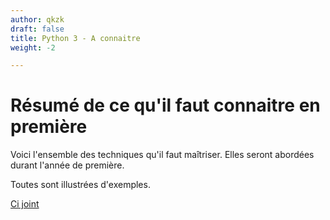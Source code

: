 ```yaml
---
author: qkzk
draft: false
title: Python 3 - A connaitre
weight: -2

---
```


# Résumé de ce qu'il faut connaitre en première

Voici l'ensemble des techniques qu'il faut maîtriser. Elles seront abordées
durant l'année de première.

Toutes sont illustrées d'exemples.

[Ci joint](/uploads/docsnsi/python/Synthese-Python-NSI.pdf)
